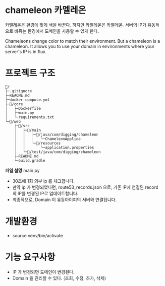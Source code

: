 # chameleon 카멜레온
카멜레온은 환경에 맞게 색을 바꾼다. 하지만 카멜레온은 카멜레온. 서버의 IP가 유동적으로 바뀌는 환경에서 도메인을 사용할 수 있게 한다. 

Chameleons change color to match their environment. But a chameleon is a chameleon. It allows you to use your domain in environments where your server's IP is in flux. 

# 프로젝트 구조
```
📂/
├─.gitignore
├─REACME.md
├─docker-compose.yml
├─📂/core
│   ├─Dockerfile
│   ├─main.py
│   └─requirements.txt
└─📂/web
    ├─📂/src
    │   ├─📂/main
    │   │   ├─📂/java/com/digging/chameleon
    │   │   │   └─ChameleonApplica
    │   │   └─📂/resources
    │   │       └─application.properties
    │   └─📂/test/java/com/digging/chameleon
    ├─README.md
    └─build.gradle
```

**파일 설명**
main.py
- 30초에 1회 외부 ip 를 체크합니다. 
- 만약 ip 가 변경되었다면, route53_records.json 으로, 기존 IP에 연결된 record의 IP를 변경된 IP로 업데이트합니다.
- 최종적으로, Domain 이 유동아이피의 서버와 연결됩니다. 

# 개발환경
- source venv/bin/activate

# 기능 요구사항
- IP 가 변경되면 도메인이 변경된다.
- Domain 을 관리할 수 있다. (조회, 수정, 추가, 삭제)

